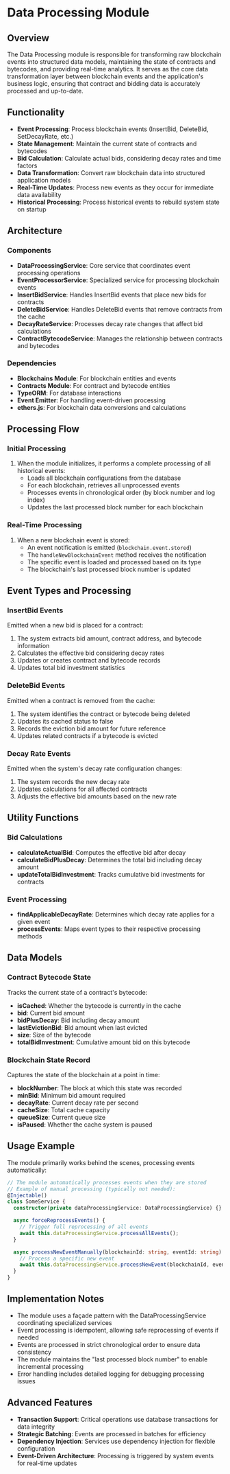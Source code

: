 # Data Processing Module

## Overview

The Data Processing module is responsible for transforming raw blockchain events into structured data models, maintaining the state of contracts and bytecodes, and providing real-time analytics. It serves as the core data transformation layer between blockchain events and the application's business logic, ensuring that contract and bidding data is accurately processed and up-to-date.

## Functionality

- **Event Processing**: Process blockchain events (InsertBid, DeleteBid, SetDecayRate, etc.)
- **State Management**: Maintain the current state of contracts and bytecodes
- **Bid Calculation**: Calculate actual bids, considering decay rates and time factors
- **Data Transformation**: Convert raw blockchain data into structured application models
- **Real-Time Updates**: Process new events as they occur for immediate data availability
- **Historical Processing**: Process historical events to rebuild system state on startup

## Architecture

### Components

- **DataProcessingService**: Core service that coordinates event processing operations
- **EventProcessorService**: Specialized service for processing blockchain events
- **InsertBidService**: Handles InsertBid events that place new bids for contracts
- **DeleteBidService**: Handles DeleteBid events that remove contracts from the cache
- **DecayRateService**: Processes decay rate changes that affect bid calculations
- **ContractBytecodeService**: Manages the relationship between contracts and bytecodes

### Dependencies

- **Blockchains Module**: For blockchain entities and events
- **Contracts Module**: For contract and bytecode entities
- **TypeORM**: For database interactions
- **Event Emitter**: For handling event-driven processing
- **ethers.js**: For blockchain data conversions and calculations

## Processing Flow

### Initial Processing

1. When the module initializes, it performs a complete processing of all historical events:
   - Loads all blockchain configurations from the database
   - For each blockchain, retrieves all unprocessed events
   - Processes events in chronological order (by block number and log index)
   - Updates the last processed block number for each blockchain

### Real-Time Processing

1. When a new blockchain event is stored:
   - An event notification is emitted (`blockchain.event.stored`)
   - The `handleNewBlockchainEvent` method receives the notification
   - The specific event is loaded and processed based on its type
   - The blockchain's last processed block number is updated

## Event Types and Processing

### InsertBid Events

Emitted when a new bid is placed for a contract:

1. The system extracts bid amount, contract address, and bytecode information
2. Calculates the effective bid considering decay rates
3. Updates or creates contract and bytecode records
4. Updates total bid investment statistics

### DeleteBid Events

Emitted when a contract is removed from the cache:

1. The system identifies the contract or bytecode being deleted
2. Updates its cached status to false
3. Records the eviction bid amount for future reference
4. Updates related contracts if a bytecode is evicted

### Decay Rate Events

Emitted when the system's decay rate configuration changes:

1. The system records the new decay rate
2. Updates calculations for all affected contracts
3. Adjusts the effective bid amounts based on the new rate

## Utility Functions

### Bid Calculations

- **calculateActualBid**: Computes the effective bid after decay
- **calculateBidPlusDecay**: Determines the total bid including decay amount
- **updateTotalBidInvestment**: Tracks cumulative bid investments for contracts

### Event Processing

- **findApplicableDecayRate**: Determines which decay rate applies for a given event
- **processEvents**: Maps event types to their respective processing methods

## Data Models

### Contract Bytecode State

Tracks the current state of a contract's bytecode:

- **isCached**: Whether the bytecode is currently in the cache
- **bid**: Current bid amount
- **bidPlusDecay**: Bid including decay amount
- **lastEvictionBid**: Bid amount when last evicted
- **size**: Size of the bytecode
- **totalBidInvestment**: Cumulative amount bid on this bytecode

### Blockchain State Record

Captures the state of the blockchain at a point in time:

- **blockNumber**: The block at which this state was recorded
- **minBid**: Minimum bid amount required
- **decayRate**: Current decay rate per second
- **cacheSize**: Total cache capacity
- **queueSize**: Current queue size
- **isPaused**: Whether the cache system is paused

## Usage Example

The module primarily works behind the scenes, processing events automatically:

```typescript
// The module automatically processes events when they are stored
// Example of manual processing (typically not needed):
@Injectable()
class SomeService {
  constructor(private dataProcessingService: DataProcessingService) {}

  async forceReprocessEvents() {
    // Trigger full reprocessing of all events
    await this.dataProcessingService.processAllEvents();
  }

  async processNewEventManually(blockchainId: string, eventId: string) {
    // Process a specific new event
    await this.dataProcessingService.processNewEvent(blockchainId, eventId);
  }
}
```

## Implementation Notes

- The module uses a façade pattern with the DataProcessingService coordinating specialized services
- Event processing is idempotent, allowing safe reprocessing of events if needed
- Events are processed in strict chronological order to ensure data consistency
- The module maintains the "last processed block number" to enable incremental processing
- Error handling includes detailed logging for debugging processing issues

## Advanced Features

- **Transaction Support**: Critical operations use database transactions for data integrity
- **Strategic Batching**: Events are processed in batches for efficiency
- **Dependency Injection**: Services use dependency injection for flexible configuration
- **Event-Driven Architecture**: Processing is triggered by system events for real-time updates
